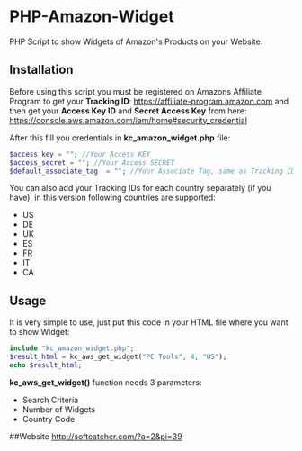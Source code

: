 # PHP-Amazon-Widget
PHP Script to show Widgets of Amazon's Products on your Website.

## Installation
Before using this script you must be registered on Amazons Affiliate Program to get your **Tracking ID**: https://affiliate-program.amazon.com  and then get your **Access Key ID** and **Secret Access Key** from here: https://console.aws.amazon.com/iam/home#security_credential

After this fill you credentials in **kc_amazon_widget.php** file:
```php
$access_key = ""; //Your Access KEY
$access_secret = ""; //Your Access SECRET
$default_associate_tag 	= ""; //Your Associate Tag, same as Tracking ID
```

You can also add your Tracking IDs for each country separately (if you have), in this version following countries are supported:
- US
- DE
- UK
- ES
- FR
- IT
- CA


## Usage
It is very simple to use, just put this code in your HTML file where you want to show Widget:

```php
include "kc_amazon_widget.php";
$result_html = kc_aws_get_widget("PC Tools", 4, "US");
echo $result_html;
```

**kc_aws_get_widget()** function needs 3 parameters:
- Search Criteria
- Number of Widgets
- Country Code
 
##Website
http://softcatcher.com/?a=2&pi=39



